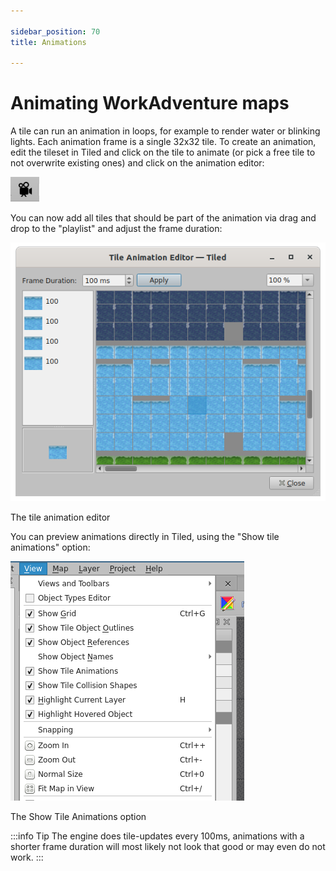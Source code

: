 ```yaml
---

sidebar_position: 70
title: Animations

---
```


# Animating WorkAdventure maps

A tile can run an animation in loops, for example to render water or blinking lights. Each animation frame is a single 
32x32 tile. To create an animation, edit the tileset in Tiled and click on the tile to animate (or pick a free tile to 
not overwrite existing ones) and click on the animation editor:

![](images/anims/camera.png)

You can now add all tiles that should be part of the animation via drag and drop to the "playlist" and adjust the frame duration:

![The tile animation editor](images/anims/animation_editor.png)

<div class="text--center text--italic">The tile animation editor</div>

You can preview animations directly in Tiled, using the "Show tile animations" option:

![The Show Tile Animations option](images/anims/settings_show_animations.png)

<div class="text--center text--italic">The Show Tile Animations option</div>

:::info Tip
The engine does tile-updates every 100ms, animations with a shorter frame duration will most likely not look that good or may even do not work.
:::
